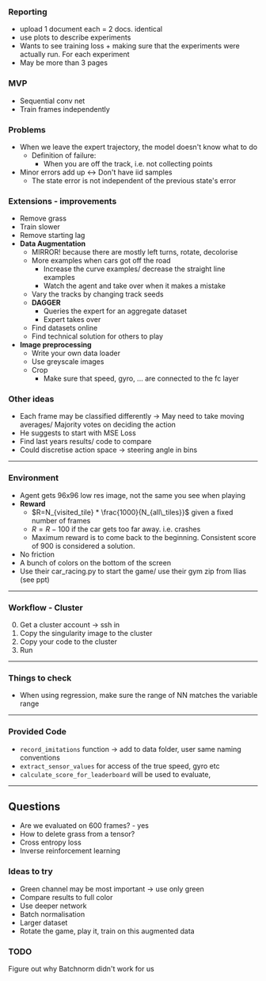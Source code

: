 ### Reporting 
* upload 1 document each = 2 docs. identical
* use plots to describe experiments
* Wants to see training loss + making sure that the experiments were actually run. For each experiment
* May be more than 3 pages


### MVP
* Sequential conv net
* Train frames independently

### Problems
* When we leave the expert trajectory, the model doesn't know what to do
    * Definition of failure:
        * When you are off the track, i.e. not collecting points
* Minor errors add up <-> Don't have iid samples
    * The state error is not independent of the previous state's error


### Extensions - improvements
* Remove grass
* Train slower
* Remove starting lag
* **Data Augmentation**
    * MIRROR! because there are mostly left turns, rotate, decolorise
    * More examples when cars got off the road
        * Increase the curve examples/ decrease the straight line examples
        * Watch the agent and take over when it makes a mistake
    * Vary the tracks by changing track seeds
    * **DAGGER**
        * Queries the expert for an aggregate dataset
        * Expert takes over
    * Find datasets online
    * Find technical solution for others to play
* **Image preprocessing**
    * Write your own data loader
    * Use greyscale images
    * Crop 
        * Make sure that speed, gyro, ... are connected to the fc layer
    
  
### Other ideas
* Each frame may be classified differently -> May need to take moving averages/ Majority votes on deciding the action
* He suggests to start with MSE Loss
* Find last years results/ code to compare
* Could discretise action space -> steering angle in bins


--------------------------
### Environment 
* Agent gets 96x96 low res image, not the same you see when playing
* **Reward**
    * $R=N_{visited_tile} * \frac{1000}{N_{all\_tiles}}$ given a fixed number of frames
    * $R =R-100$ if the car gets too far away. i.e. crashes
    * Maximum reward is to come back to the beginning. Consistent score of 900 is considered a solution. 
* No friction
* A bunch of colors on the bottom of the screen
* Use their car_racing.py to start the game/ use their gym zip from Ilias (see ppt)


----------------
### Workflow - Cluster
0. Get a cluster account -> ssh in
1. Copy the singularity image to the cluster
2. Copy your code to the cluster
3. Run


-------------
### Things to check
* When using regression, make sure the range of NN matches the variable range


-------------
### Provided Code
* `record_imitations` function -> add to data folder, user same naming conventions
* `extract_sensor_values` for access of the true speed, gyro etc
* `calculate_score_for_leaderboard` will be used to evaluate, 


--------------
## Questions
* Are we evaluated on 600 frames? - yes
* How to delete grass from a tensor?
* Cross entropy loss
* Inverse reinforcement learning


### Ideas to try
* Green channel may be most important -> use only green
* Compare results to full color
* Use deeper network
* Batch normalisation
* Larger dataset
* Rotate the game, play it, train on this augmented data

### TODO
Figure out why Batchnorm didn't work for us

<!--Read up on batch normalisation-->